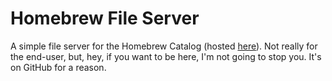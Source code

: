 # Homebrew File Server

A simple file server for the Homebrew Catalog (hosted [here](placeholder-link)). Not really for the end-user, but, hey, if you want to be here, I'm not going to stop you. It's on GitHub for a reason.

